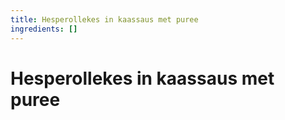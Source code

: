 ```yaml
---
title: Hesperollekes in kaassaus met puree
ingredients: []
---
```


# Hesperollekes in kaassaus met puree
